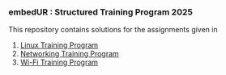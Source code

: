 ### **embedUR : Structured Training Program 2025**
This repository contains solutions for the assignments given in 
1. [Linux Training Program](https://github.com/Sharath15eUR/dineshprabhu/tree/main/Linux_Training_Program)
2. [Networking Training Program](https://github.com/Sharath15eUR/dineshprabhu/tree/main/Networking_Training_Program)
3. [Wi-Fi Training Program](https://github.com/Sharath15eUR/dineshprabhu/tree/main/Wi-Fi_Training_Program)
